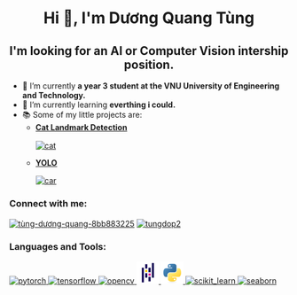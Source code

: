 <h1 align="center">Hi 👋, I'm Dương Quang Tùng</h1>
<h2 align="center"> I'm looking for an AI or Computer Vision intership position.</h2>

- 🔭 I’m currently **a year 3 student at the VNU University of Engineering and Technology.**
- 🌱 I’m currently learning **everthing i could.**
- 📚 Some of my little projects are:
  - **[Cat Landmark Detection](https://github.com/tungdop2/landmark_detection_cat_deco)**
    <p align="left">
    <a href="https://github.com/tungdop2/landmark_detection_cat_deco" target="blank"><img align="center" src="https://github.com/tungdop2/landmark_detection_cat_deco/raw/main/demo/output.gif" alt="cat" height="200" width="200" /></a>
    </p>
  - **[YOLO](https://github.com/tungdop2/YOLO)**
    <p align="left">
    <a href="https://github.com/tungdop2/YOLO" target="blank"><img align="center" src="https://github.com/tungdop2/YOLO/blob/main/demo/demo.gif" alt="car" height="300" width="400" /></a>
    </p>
<h3 align="left">Connect with me:</h3>
<p align="left">
<a href="https://linkedin.com/in/tùng-dương-quang-8bb883225" target="blank"><img align="center" src="https://raw.githubusercontent.com/rahuldkjain/github-profile-readme-generator/master/src/images/icons/Social/linked-in-alt.svg" alt="tùng-dương-quang-8bb883225" height="30" width="40" /></a>
<a href="https://fb.com/tungdop2" target="blank"><img align="center" src="https://raw.githubusercontent.com/rahuldkjain/github-profile-readme-generator/master/src/images/icons/Social/facebook.svg" alt="tungdop2" height="30" width="40" /></a>
</p>

<h3 align="left">Languages and Tools:</h3>
<p align="left"> <a href="https://pytorch.org/" target="_blank" rel="noreferrer"> <img src="https://www.vectorlogo.zone/logos/pytorch/pytorch-icon.svg" alt="pytorch" width="40" height="40"/> </a><a href="https://www.tensorflow.org" target="_blank" rel="noreferrer"> <img src="https://www.vectorlogo.zone/logos/tensorflow/tensorflow-icon.svg" alt="tensorflow" width="40" height="40"/> </a><a href="https://opencv.org/" target="_blank" rel="noreferrer"> <img src="https://www.vectorlogo.zone/logos/opencv/opencv-icon.svg" alt="opencv" width="40" height="40"/> </a> <a href="https://pandas.pydata.org/" target="_blank" rel="noreferrer"> <img src="https://raw.githubusercontent.com/devicons/devicon/2ae2a900d2f041da66e950e4d48052658d850630/icons/pandas/pandas-original.svg" alt="pandas" width="40" height="40"/> </a> <a href="https://www.python.org" target="_blank" rel="noreferrer"> <img src="https://raw.githubusercontent.com/devicons/devicon/master/icons/python/python-original.svg" alt="python" width="40" height="40"/> </a>  <a href="https://scikit-learn.org/" target="_blank" rel="noreferrer"> <img src="https://upload.wikimedia.org/wikipedia/commons/0/05/Scikit_learn_logo_small.svg" alt="scikit_learn" width="40" height="40"/> </a> <a href="https://seaborn.pydata.org/" target="_blank" rel="noreferrer"> <img src="https://seaborn.pydata.org/_images/logo-mark-lightbg.svg" alt="seaborn" width="40" height="40"/> </a>  </p>
